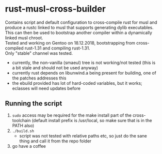 # rust-musl-cross-builder

Contains script and default configuration to cross-compile rust for musl and produce a rustc linked to musl that supports generating dylib executables.  
This can then be used to bootstrap another compiler within a dynamically linked musl chroot.  
Tested and working on Gentoo on 18.12.2018, bootstrapping from cross-compiled rust-1.31 and compiling rust-1.31.  
Only "stable" channel was tested.  

* currently, the non-vanilla (smaeul) tree is not working/not tested (this is a bit stale and should not be used anyway)
* currently rust depends on libunwind.a being present for building, one of the patches addresses this
* the ebuild provided has lot of hard-coded variables, but it works; eclasses will need updates before

## Running the script
1. `sudo` access may be required for the make install part of the cross-toolchain (default install prefix is /usr/local, so make sure that is in the PATH also)
1. `./build.sh`
    * script was not tested with relative paths etc, so just do the sane thing and call it from the repo folder
1. go have a coffee
